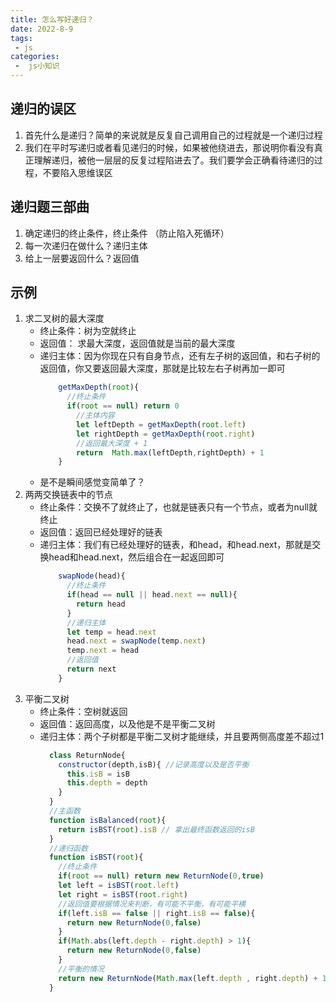 ```yaml
---
title: 怎么写好递归？
date: 2022-8-9
tags:
 - js
categories:
 -  js小知识
---     
```


##  递归的误区  
1. 首先什么是递归？简单的来说就是反复自己调用自己的过程就是一个递归过程   
2. 我们在平时写递归或者看见递归的时候，如果被他绕进去，那说明你看没有真正理解递归，被他一层层的反复过程陷进去了。我们要学会正确看待递归的过程，不要陷入思维误区   

## 递归题三部曲   
1. 确定递归的终止条件，终止条件 （防止陷入死循环）       
2. 每一次递归在做什么？递归主体   
3. 给上一层要返回什么？返回值     

## 示例   
1. 求二叉树的最大深度   
    + 终止条件：树为空就终止   
    + 返回值： 求最大深度，返回值就是当前的最大深度 
    + 递归主体：因为你现在只有自身节点，还有左子树的返回值，和右子树的返回值，你又要返回最大深度，那就是比较左右子树再加一即可    
        ```js   
            getMaxDepth(root){
              //终止条件
              if(root == null) return 0  
                //主体内容
                let leftDepth = getMaxDepth(root.left)
                let rightDepth = getMaxDepth(root.right)
                //返回最大深度 + 1
                return  Math.max(leftDepth,rightDepth) + 1
            }
        ```     
    + 是不是瞬间感觉变简单了？    
2. 两两交换链表中的节点   
    + 终止条件：交换不了就终止了，也就是链表只有一个节点，或者为null就终止    
    + 返回值：返回已经处理好的链表    
    + 递归主体：我们有已经处理好的链表，和head，和head.next，那就是交换head和head.next，然后组合在一起返回即可    
        ```js   
            swapNode(head){
              //终止条件    
              if(head == null || head.next == null){
                return head
              }
              //递归主体    
              let temp = head.next  
              head.next = swapNode(temp.next)
              temp.next = head    
              //返回值    
              return next
            }   
        ```   
3. 平衡二叉树   
    + 终止条件：空树就返回    
    + 返回值：返回高度，以及他是不是平衡二叉树    
    + 递归主体：两个子树都是平衡二叉树才能继续，并且要两侧高度差不超过1   
        ```js   
          class ReturnNode{
            constructor(depth,isB){ //记录高度以及是否平衡
              this.isB = isB
              this.depth = depth
            }
          }
          //主函数
          function isBalanced(root){
            return isBST(root).isB // 拿出最终函数返回的isB
          }
          //递归函数    
          function isBST(root){
            //终止条件
            if(root == null) return new ReturnNode(0,true) 
            let left = isBST(root.left)
            let right = isBST(root.right)
            //返回值要根据情况来判断，有可能不平衡，有可能平横    
            if(left.isB == false || right.isB == false){
              return new ReturnNode(0,false)
            }
            if(Math.abs(left.depth - right.depth) > 1){
              return new ReturnNode(0,false)
            }
            //平衡的情况
            return new ReturnNode(Math.max(left.depth , right.depth) + 1,true) 
          }
        ```
